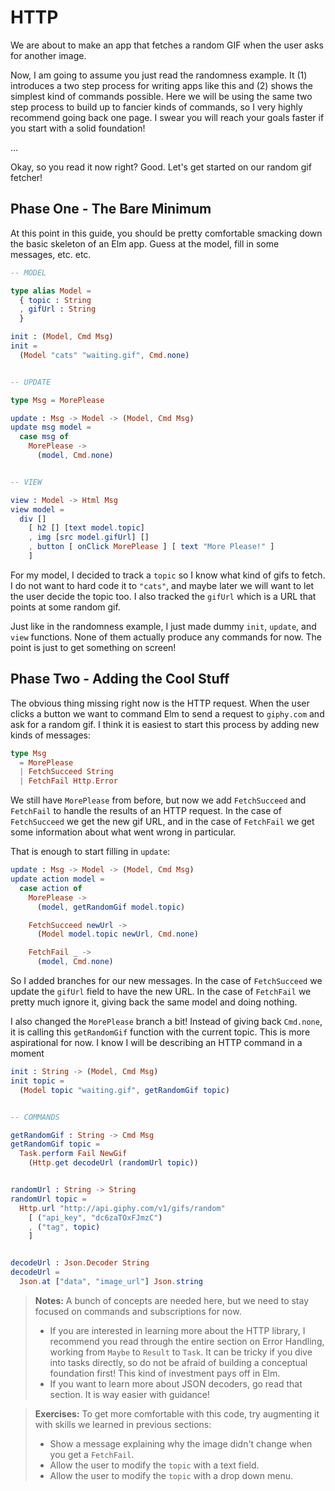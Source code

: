 # HTTP

We are about to make an app that fetches a random GIF when the user asks for another image.

Now, I am going to assume you just read the randomness example. It (1) introduces a two step process for writing apps like this and (2) shows the simplest kind of commands possible. Here we will be using the same two step process to build up to fancier kinds of commands, so I very highly recommend going back one page. I swear you will reach your goals faster if you start with a solid foundation!

...

Okay, so you read it now right? Good. Let's get started on our random gif fetcher!


## Phase One - The Bare Minimum

At this point in this guide, you should be pretty comfortable smacking down the basic skeleton of an Elm app. Guess at the model, fill in some messages, etc. etc.

```elm
-- MODEL

type alias Model =
  { topic : String
  , gifUrl : String
  }

init : (Model, Cmd Msg)
init =
  (Model "cats" "waiting.gif", Cmd.none)


-- UPDATE

type Msg = MorePlease

update : Msg -> Model -> (Model, Cmd Msg)
update msg model =
  case msg of
    MorePlease ->
      (model, Cmd.none)


-- VIEW

view : Model -> Html Msg
view model =
  div []
    [ h2 [] [text model.topic]
    , img [src model.gifUrl] []
    , button [ onClick MorePlease ] [ text "More Please!" ]
    ]
```

For my model, I decided to track a `topic` so I know what kind of gifs to fetch. I do not want to hard code it to `"cats"`, and maybe later we will want to let the user decide the topic too. I also tracked the `gifUrl` which is a URL that points at some random gif.

Just like in the randomness example, I just made dummy `init`, `update`, and `view` functions. None of them actually produce any commands for now. The point is just to get something on screen!


## Phase Two - Adding the Cool Stuff

The obvious thing missing right now is the HTTP request. When the user clicks a button we want to command Elm to send a request to `giphy.com` and ask for a random gif. I think it is easiest to start this process by adding new kinds of messages:

```elm
type Msg
  = MorePlease
  | FetchSucceed String
  | FetchFail Http.Error
```

We still have `MorePlease` from before, but now we add `FetchSucceed` and `FetchFail` to handle the results of an HTTP request. In the case of `FetchSucceed` we get the new gif URL, and in the case of `FetchFail` we get some information about what went wrong in particular.

That is enough to start filling in `update`:

```elm
update : Msg -> Model -> (Model, Cmd Msg)
update action model =
  case action of
    MorePlease ->
      (model, getRandomGif model.topic)

    FetchSucceed newUrl ->
      (Model model.topic newUrl, Cmd.none)

    FetchFail _ ->
      (model, Cmd.none)
```

So I added branches for our new messages. In the case of `FetchSucceed` we update the `gifUrl` field to have the new URL. In the case of `FetchFail` we pretty much ignore it, giving back the same model and doing nothing.

I also changed the `MorePlease` branch a bit! Instead of giving back `Cmd.none`, it is calling this `getRandomGif` function with the current topic. This is more aspirational for now. I know I will be describing an HTTP command in a moment


```elm
init : String -> (Model, Cmd Msg)
init topic =
  (Model topic "waiting.gif", getRandomGif topic)


-- COMMANDS

getRandomGif : String -> Cmd Msg
getRandomGif topic =
  Task.perform Fail NewGif
    (Http.get decodeUrl (randomUrl topic))


randomUrl : String -> String
randomUrl topic =
  Http.url "http://api.giphy.com/v1/gifs/random"
    [ ("api_key", "dc6zaTOxFJmzC")
    , ("tag", topic)
    ]


decodeUrl : Json.Decoder String
decodeUrl =
  Json.at ["data", "image_url"] Json.string
```

> **Notes:** A bunch of concepts are needed here, but we need to stay focused on commands and subscriptions for now.
> 
>   - If you are interested in learning more about the HTTP library, I recommend you read through the entire section on Error Handling, working from `Maybe` to `Result` to `Task`. It can be tricky if you dive into tasks directly, so do not be afraid of building a conceptual foundation first! This kind of investment pays off in Elm.
>   - If you want to learn more about JSON decoders, go read that section. It is way easier with guidance!


> **Exercises:** To get more comfortable with this code, try augmenting it with skills we learned in previous sections:
> 
>   - Show a message explaining why the image didn't change when you get a `FetchFail`.
>   - Allow the user to modify the `topic` with a text field.
>   - Allow the user to modify the `topic` with a drop down menu.


